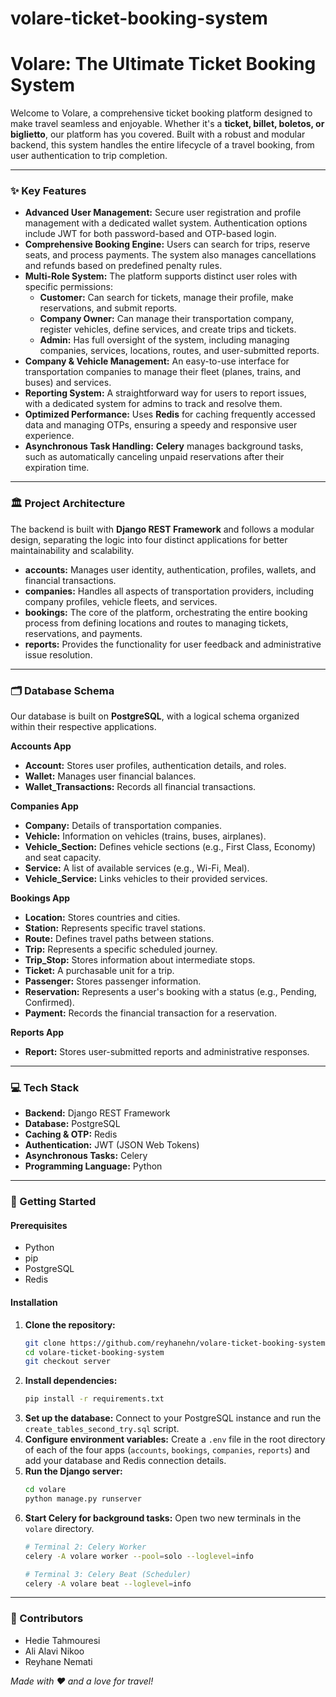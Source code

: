 # volare-ticket-booking-system
# Volare: The Ultimate Ticket Booking System

Welcome to Volare, a comprehensive ticket booking platform designed to make travel seamless and enjoyable. Whether it's a **ticket, billet, boletos, or biglietto**, our platform has you covered. Built with a robust and modular backend, this system handles the entire lifecycle of a travel booking, from user authentication to trip completion.

-----

### ✨ Key Features

  * **Advanced User Management:** Secure user registration and profile management with a dedicated wallet system. Authentication options include JWT for both password-based and OTP-based login.
  * **Comprehensive Booking Engine:** Users can search for trips, reserve seats, and process payments. The system also manages cancellations and refunds based on predefined penalty rules.
  * **Multi-Role System:** The platform supports distinct user roles with specific permissions:
      * **Customer:** Can search for tickets, manage their profile, make reservations, and submit reports.
      * **Company Owner:** Can manage their transportation company, register vehicles, define services, and create trips and tickets.
      * **Admin:** Has full oversight of the system, including managing companies, services, locations, routes, and user-submitted reports.
  * **Company & Vehicle Management:** An easy-to-use interface for transportation companies to manage their fleet (planes, trains, and buses) and services.
  * **Reporting System:** A straightforward way for users to report issues, with a dedicated system for admins to track and resolve them.
  * **Optimized Performance:** Uses **Redis** for caching frequently accessed data and managing OTPs, ensuring a speedy and responsive user experience.
  * **Asynchronous Task Handling:** **Celery** manages background tasks, such as automatically canceling unpaid reservations after their expiration time.

-----

### 🏛️ Project Architecture

The backend is built with **Django REST Framework** and follows a modular design, separating the logic into four distinct applications for better maintainability and scalability.

  * **accounts:** Manages user identity, authentication, profiles, wallets, and financial transactions.
  * **companies:** Handles all aspects of transportation providers, including company profiles, vehicle fleets, and services.
  * **bookings:** The core of the platform, orchestrating the entire booking process from defining locations and routes to managing tickets, reservations, and payments.
  * **reports:** Provides the functionality for user feedback and administrative issue resolution.

-----

### 🗂️ Database Schema

Our database is built on **PostgreSQL**, with a logical schema organized within their respective applications.

**Accounts App**

  * **Account:** Stores user profiles, authentication details, and roles.
  * **Wallet:** Manages user financial balances.
  * **Wallet\_Transactions:** Records all financial transactions.

**Companies App**

  * **Company:** Details of transportation companies.
  * **Vehicle:** Information on vehicles (trains, buses, airplanes).
  * **Vehicle\_Section:** Defines vehicle sections (e.g., First Class, Economy) and seat capacity.
  * **Service:** A list of available services (e.g., Wi-Fi, Meal).
  * **Vehicle\_Service:** Links vehicles to their provided services.

**Bookings App**

  * **Location:** Stores countries and cities.
  * **Station:** Represents specific travel stations.
  * **Route:** Defines travel paths between stations.
  * **Trip:** Represents a specific scheduled journey.
  * **Trip\_Stop:** Stores information about intermediate stops.
  * **Ticket:** A purchasable unit for a trip.
  * **Passenger:** Stores passenger information.
  * **Reservation:** Represents a user's booking with a status (e.g., Pending, Confirmed).
  * **Payment:** Records the financial transaction for a reservation.

**Reports App**

  * **Report:** Stores user-submitted reports and administrative responses.

-----

### 💻 Tech Stack

  * **Backend:** Django REST Framework
  * **Database:** PostgreSQL
  * **Caching & OTP:** Redis
  * **Authentication:** JWT (JSON Web Tokens)
  * **Asynchronous Tasks:** Celery
  * **Programming Language:** Python

-----

### 🚀 Getting Started

#### Prerequisites

  * Python
  * pip
  * PostgreSQL
  * Redis

#### Installation

1.  **Clone the repository:**
    ```bash
    git clone https://github.com/reyhanehn/volare-ticket-booking-system.git
    cd volare-ticket-booking-system
    git checkout server
    ```
2.  **Install dependencies:**
    ```bash
    pip install -r requirements.txt
    ```
3.  **Set up the database:**
    Connect to your PostgreSQL instance and run the `create_tables_second_try.sql` script.
4.  **Configure environment variables:**
    Create a `.env` file in the root directory of each of the four apps (`accounts`, `bookings`, `companies`, `reports`) and add your database and Redis connection details.
5.  **Run the Django server:**
    ```bash
    cd volare
    python manage.py runserver
    ```
6.  **Start Celery for background tasks:**
    Open two new terminals in the `volare` directory.
    ```bash
    # Terminal 2: Celery Worker
    celery -A volare worker --pool=solo --loglevel=info
    ```
    ```bash
    # Terminal 3: Celery Beat (Scheduler)
    celery -A volare beat --loglevel=info
    ```

-----

### 🤝 Contributors

  * Hedie Tahmouresi
  * Ali Alavi Nikoo
  * Reyhane Nemati

*Made with ❤️ and a love for travel\!*
